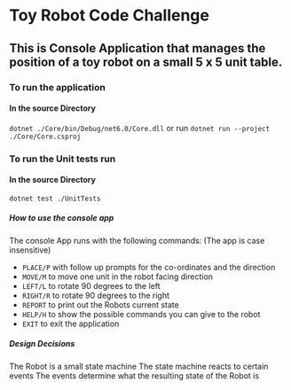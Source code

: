 # Toy Robot Code Challenge

## This is Console Application that manages the position of a toy robot on a small 5 x 5 unit table.

### To run the application

#### In the source Directory

`dotnet ./Core/bin/Debug/net6.0/Core.dll`
or run
`dotnet run --project ./Core/Core.csproj`

### To run the Unit tests run

#### In the source Directory

`dotnet test ./UnitTests`

##### How to use the console app

The console App runs with the following commands:
(The app is case insensitive)

- `PLACE/P` with follow up prompts for the co-ordinates and the direction
- `MOVE/M` to move one unit in the robot facing direction
- `LEFT/L` to rotate 90 degrees to the left
- `RIGHT/R` to rotate 90 degrees to the right
- `REPORT` to print out the Robots current state
- `HELP/H` to show the possible commands you can give to the robot
- `EXIT` to exit the application

##### Design Decisions

The Robot is a small state machine
The state machine reacts to certain events
The events determine what the resulting state of the Robot is
